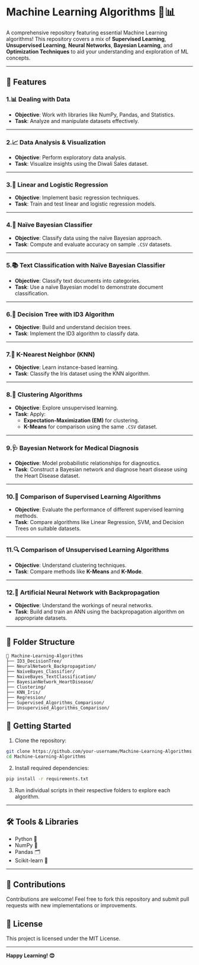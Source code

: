 # Machine Learning Algorithms 🤖📊

A comprehensive repository featuring essential Machine Learning algorithms! This repository covers a mix of **Supervised Learning**, **Unsupervised Learning**, **Neural Networks**, **Bayesian Learning**, and **Optimization Techniques** to aid your understanding and exploration of ML concepts.

---

## 📝 Features

### 1.📊 Dealing with Data
- **Objective**: Work with libraries like NumPy, Pandas, and Statistics.
- **Task**: Analyze and manipulate datasets effectively.

---

### 2.📈 Data Analysis & Visualization
- **Objective**: Perform exploratory data analysis.
- **Task**: Visualize insights using the Diwali Sales dataset.

---

### 3.🔢 Linear and Logistic Regression
- **Objective**: Implement basic regression techniques.
- **Task**: Train and test linear and logistic regression models.

---

### 4.🧮 Naïve Bayesian Classifier
- **Objective**: Classify data using the naïve Bayesian approach.
- **Task**: Compute and evaluate accuracy on sample `.CSV` datasets.

---

### 5.📚 Text Classification with Naïve Bayesian Classifier
- **Objective**: Classify text documents into categories.
- **Task**: Use a naïve Bayesian model to demonstrate document classification.

---

### 6.🌳 Decision Tree with ID3 Algorithm
- **Objective**: Build and understand decision trees.
- **Task**: Implement the ID3 algorithm to classify data.

---

### 7.🌸 K-Nearest Neighbor (KNN)
- **Objective**: Learn instance-based learning.
- **Task**: Classify the Iris dataset using the KNN algorithm.

---

### 8.🧩 Clustering Algorithms
- **Objective**: Explore unsupervised learning.
- **Task**: Apply:
  - **Expectation-Maximization (EM)** for clustering.
  - **K-Means** for comparison using the same `.CSV` dataset.

---

### 9.🩺 Bayesian Network for Medical Diagnosis
- **Objective**: Model probabilistic relationships for diagnostics.
- **Task**: Construct a Bayesian network and diagnose heart disease using the Heart Disease dataset.

---

### 10.🧪 Comparison of Supervised Learning Algorithms
- **Objective**: Evaluate the performance of different supervised learning methods.
- **Task**: Compare algorithms like Linear Regression, SVM, and Decision Trees on suitable datasets.

---

### 11.🔍 Comparison of Unsupervised Learning Algorithms
- **Objective**: Understand clustering techniques.
- **Task**: Compare methods like **K-Means** and **K-Mode**.

---

### 12.🤖 Artificial Neural Network with Backpropagation
- **Objective**: Understand the workings of neural networks.
- **Task**: Build and train an ANN using the backpropagation algorithm on appropriate datasets.

---

## 📂 Folder Structure

```plaintext
📁 Machine-Learning-Algorithms
├── ID3_DecisionTree/
├── NeuralNetwork_Backpropagation/
├── NaiveBayes_Classifier/
├── NaiveBayes_TextClassification/
├── BayesianNetwork_HeartDisease/
├── Clustering/
├── KNN_Iris/
├── Regression/
├── Supervised_Algorithms_Comparison/
├── Unsupervised_Algorithms_Comparison/
```

## 🚀 Getting Started  

1. Clone the repository:  
```bash
git clone https://github.com/your-username/Machine-Learning-Algorithms.git
cd Machine-Learning-Algorithms
```
2. Install required dependencies:

```bash
pip install -r requirements.txt
```
3. Run individual scripts in their respective folders to explore each algorithm.

---

## 🛠 Tools & Libraries

- Python 🐍  
- NumPy 📐  
- Pandas 🗂  
- Scikit-learn 🤖  

---

## 🤝 Contributions

Contributions are welcome! Feel free to fork this repository and submit pull requests with new implementations or improvements.

## 📜 License

This project is licensed under the MIT License.

---

**Happy Learning! 😊**
